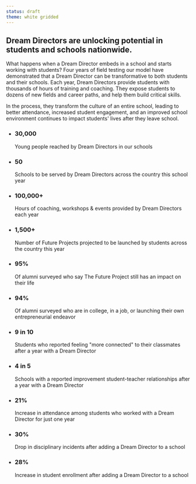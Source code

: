 ```yaml
---
status: draft
theme: white gridded
---
```


## Dream Directors are unlocking potential in students and schools nationwide.

What happens when a Dream Director embeds in a school and starts working with students? Four years of field testing our model have demonstrated that a Dream Director can be transformative to both students and their schools. Each year, Dream Directors provide students with thousands of hours of training and coaching. They expose students to dozens of new fields and career paths, and help them build critical skills. 

In the process, they transform the culture of an entire school, leading to better attendance, increased student engagement, and an improved school environment continues to impact students' lives after they leave school. 

- ### 30,000
  Young people reached by Dream Directors in our schools

- ### 50
  Schools to be served by Dream Directors across the country this school year

- ### 100,000+
  Hours of coaching, workshops & events provided by Dream Directors each year

- ### 1,500+
  Number of Future Projects projected to be launched by students across the country this year

- ### 95%
  Of alumni surveyed who say The Future Project still has an impact on their life

- ### 94%
  Of alumni surveyed who are in college, in a job, or launching their own entrepreneurial endeavor

- ### 9 in 10
  Students who reported feeling "more connected" to their classmates after a year with a Dream Director

- ### 4 in 5
  Schools with a reported improvement student-teacher relationships after a year with a Dream Director

- ### 21%
  Increase in attendance among students who worked with a Dream Director for just one year

- ### 30%
  Drop in disciplinary incidents after adding a Dream Director to a school

- ### 28%
  Increase in student enrollment after adding a Dream Director to a school


